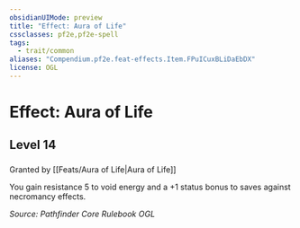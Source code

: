 ```yaml
---
obsidianUIMode: preview
title: "Effect: Aura of Life"
cssclasses: pf2e,pf2e-spell
tags:
  - trait/common
aliases: "Compendium.pf2e.feat-effects.Item.FPuICuxBLiDaEbDX"
license: OGL
---
```

# Effect: Aura of Life
## Level 14
### 






Granted by [[Feats/Aura of Life|Aura of Life]]

You gain resistance 5 to void energy and a +1 status bonus to saves against necromancy effects.

*Source: Pathfinder Core Rulebook*
*OGL*